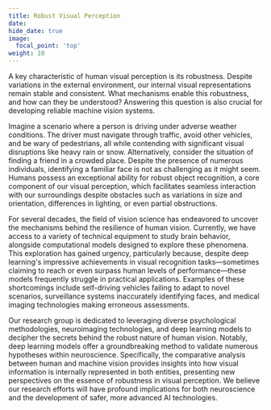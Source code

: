```yaml
---
title: Robust Visual Perception
date: 
hide_date: true
image:
  focal_point: 'top'
weight: 10
---
```


A key characteristic of human visual perception is its robustness. Despite variations in the external environment, our internal visual representations remain stable and consistent. What mechanisms enable this robustness, and how can they be understood? Answering this question is also crucial for developing reliable machine vision systems.

<!--more-->

Imagine a scenario where a person is driving under adverse weather conditions. The driver must navigate through traffic, avoid other vehicles, and be wary of pedestrians, all while contending with significant visual disruptions like heavy rain or snow. Alternatively, consider the situation of finding a friend in a crowded place. Despite the presence of numerous individuals, identifying a familiar face is not as challenging as it might seem. Humans possess an exceptional ability for robust object recognition, a core component of our visual perception, which facilitates seamless interaction with our surroundings despite obstacles such as variations in size and orientation, differences in lighting, or even partial obstructions. 

For several decades, the field of vision science has endeavored to uncover the mechanisms behind the resilience of human vision. Currently, we have access to a variety of technical equipment to study brain behavior, alongside computational models designed to explore these phenomena. This exploration has gained urgency, particularly because, despite deep learning's impressive achievements in visual recognition tasks—sometimes claiming to reach or even surpass human levels of performance—these models frequently struggle in practical applications. Examples of these shortcomings include self-driving vehicles failing to adapt to novel scenarios, surveillance systems inaccurately identifying faces, and medical imaging technologies making erroneous assessments. 

Our research group is dedicated to leveraging diverse psychological methodologies, neuroimaging technologies, and deep learning models to decipher the secrets behind the robust nature of human vision. Notably, deep learning models offer a groundbreaking method to validate numerous hypotheses within neuroscience. Specifically, the comparative analysis between human and machine vision provides insights into how visual information is internally represented in both entities, presenting new perspectives on the essence of robustness in visual perception. We believe our research efforts will have profound implications for both neuroscience and the development of safer, more advanced AI technologies.
